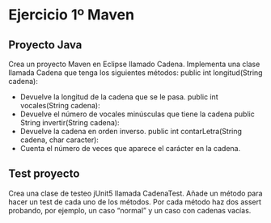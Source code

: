 # Ejercicio 1º Maven
## Proyecto Java
Crea un proyecto Maven en Eclipse llamado Cadena. Implementa una clase llamada
Cadena que tenga los siguientes métodos:
public int longitud(String cadena):
- Devuelve la longitud de la cadena que se le pasa.
public int vocales(String cadena):
- Devuelve el número de vocales minúsculas que tiene la cadena
public String invertir(String cadena):
- Devuelve la cadena en orden inverso.
public int contarLetra(String cadena, char caracter):
- Cuenta el número de veces que aparece el carácter en la cadena.
## Test proyecto
Crea una clase de testeo jUnit5 llamada CadenaTest.
Añade un método para hacer un test de cada uno de los métodos. Por cada método
haz dos assert probando, por ejemplo, un caso “normal” y un caso con cadenas vacías.
